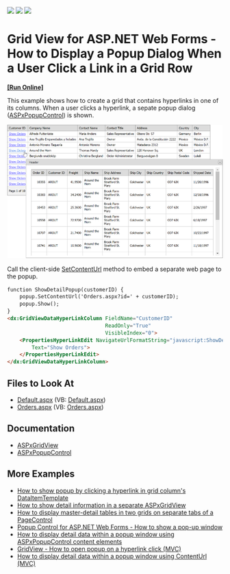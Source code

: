 <!-- default badges list -->
![](https://img.shields.io/endpoint?url=https://codecentral.devexpress.com/api/v1/VersionRange/134059455/13.1.4%2B)
[![](https://img.shields.io/badge/Open_in_DevExpress_Support_Center-FF7200?style=flat-square&logo=DevExpress&logoColor=white)](https://supportcenter.devexpress.com/ticket/details/E2193)
[![](https://img.shields.io/badge/📖_How_to_use_DevExpress_Examples-e9f6fc?style=flat-square)](https://docs.devexpress.com/GeneralInformation/403183)
<!-- default badges end -->

# Grid View for ASP.NET Web Forms - How to Display a Popup Dialog When a User Click a Link in a Grid Row
<!-- run online -->
**[[Run Online]](https://codecentral.devexpress.com/e2193/)**
<!-- run online end -->

This example shows how to create a grid that contains hyperlinks in one of its columns. When a user clicks a hyperlink, a sepate popup dialog ([ASPxPopupControl](https://docs.devexpress.com/AspNet/DevExpress.Web.ASPxPopupControl)) is shown.

![A popup is displayed by clicking the grid column link](images/grid-with-popup-on-link-click.png)

Call the client-side [SetContentUrl](https://docs.devexpress.com/AspNet/js-ASPxClientPopupControlBase.SetContentUrl(url)) method to embed a separate web page to the popup.

```aspx
function ShowDetailPopup(customerID) {
    popup.SetContentUrl('Orders.aspx?id=' + customerID);
    popup.Show();
}
<dx:GridViewDataHyperLinkColumn FieldName="CustomerID" 
                                ReadOnly="True" 
                                VisibleIndex="0">
    <PropertiesHyperLinkEdit NavigateUrlFormatString="javascript:ShowDetailPopup('{0}');"
        Text="Show Orders">
    </PropertiesHyperLinkEdit>
</dx:GridViewDataHyperLinkColumn>
```        

## Files to Look At

* [Default.aspx](./CS/ShowDetailInPopup/Default.aspx) (VB: [Default.aspx](./VB/ShowDetailInPopup/Default.aspx))
* [Orders.aspx](./CS/ShowDetailInPopup/Orders.aspx) (VB: [Orders.aspx](./VB/ShowDetailInPopup/Orders.aspx))


## Documentation

* [ASPxGridView](https://docs.devexpress.com/AspNet/DevExpress.Web.ASPxGridView)
* [ASPxPopupControl](https://docs.devexpress.com/AspNet/DevExpress.Web.ASPxPopupControl?p=netframework)

## More Examples

* [How to show popup by clicking a hyperlink in grid column's DataItemTemplate](https://github.com/DevExpress-Examples/how-to-show-popup-by-clicking-a-hyperlink-in-grid-columns-dataitemtemplate-e2270)
* [How to show detail information in a separate ASPxGridView](https://github.com/DevExpress-Examples/how-to-show-detail-information-in-a-separate-aspxgridview-e70)
* [How to display master-detail tables in two grids on separate tabs of a PageControl](https://github.com/DevExpress-Examples/how-to-display-master-detail-tables-in-two-grids-on-separate-tabs-of-a-pagecontrol-e1285)
* [Popup Control for ASP.NET Web Forms - How to show a pop-up window](https://github.com/DevExpress-Examples/web-forms-show-popup-window)
* [How to display detail data within a popup window using ASPxPopupControl content elements](https://github.com/DevExpress-Examples/how-to-display-detail-data-within-a-popup-window-using-aspxpopupcontrol-content-elements-e5202)
* [GridView - How to open popup on a hyperlink click (MVC)](https://github.com/DevExpress-Examples/gridview-how-to-open-popup-on-a-hyperlink-click-e20052)
* [How to display detail data within a popup window using ContentUrl (MVC)](https://github.com/DevExpress-Examples/how-to-display-detail-data-within-a-popup-window-using-contenturl-mvc-e20051)